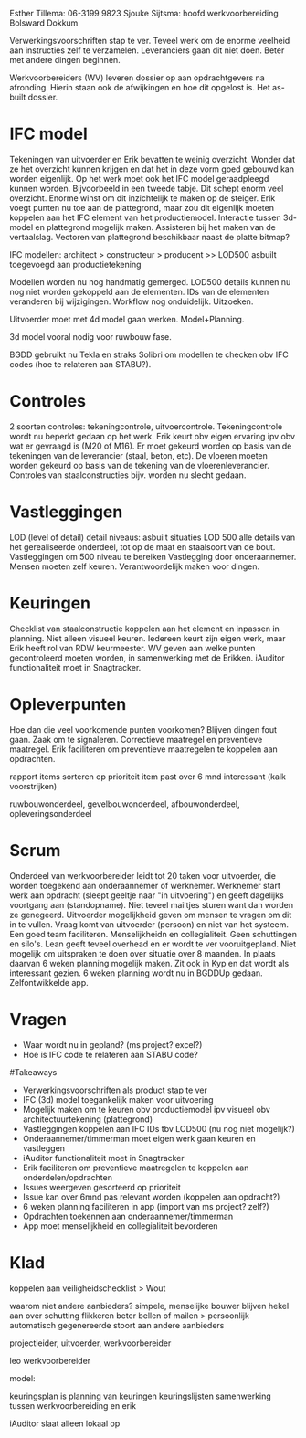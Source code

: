 Esther Tillema: 06-3199 9823
Sjouke Sijtsma: hoofd werkvoorbereiding Bolsward
Dokkum


Verwerkingsvoorschriften stap te ver. Teveel werk om de enorme veelheid aan instructies zelf te verzamelen. Leveranciers gaan dit niet doen. Beter met andere dingen beginnen.

Werkvoorbereiders (WV) leveren dossier op aan opdrachtgevers na afronding. Hierin staan ook de afwijkingen en hoe dit opgelost is. Het as-built dossier.


# IFC model
Tekeningen van uitvoerder en Erik bevatten te weinig overzicht. Wonder dat ze het overzicht kunnen krijgen en dat het in deze vorm goed gebouwd kan worden eigenlijk. Op het werk moet ook het IFC model geraadpleegd kunnen worden. Bijvoorbeeld in een tweede tabje. Dit schept enorm veel overzicht. Enorme winst om dit inzichtelijk te maken op de steiger. Erik voegt punten nu toe aan de plattegrond, maar zou dit eigenlijk moeten koppelen aan het IFC element van het productiemodel. Interactie tussen 3d-model en plattegrond mogelijk maken. Assisteren bij het maken van de vertaalslag. Vectoren van plattegrond beschikbaar naast de platte bitmap?

IFC modellen: architect > constructeur > producent >> LOD500 asbuilt toegevoegd aan productietekening

Modellen worden nu nog handmatig gemerged. LOD500 details kunnen nu nog niet worden gekoppeld aan de elementen. IDs van de elementen veranderen bij wijzigingen. Workflow nog onduidelijk. Uitzoeken.

Uitvoerder moet met 4d model gaan werken. Model+Planning. 

3d model vooral nodig voor ruwbouw fase.

BGDD gebruikt nu Tekla en straks Solibri om modellen te checken obv IFC codes (hoe te relateren aan STABU?).


# Controles
2 soorten controles: tekeningcontrole, uitvoercontrole. Tekeningcontrole wordt nu beperkt gedaan op het werk. Erik keurt obv eigen ervaring ipv obv wat er gevraagd is (M20 of M16). Er moet gekeurd worden op basis van de tekeningen van de leverancier (staal, beton, etc). De vloeren moeten worden gekeurd op basis van de tekening van de vloerenleverancier.
Controles van staalconstructies bijv. worden nu slecht gedaan.


# Vastleggingen
LOD (level of detail) detail niveaus: asbuilt situaties
LOD 500 alle details van het gerealiseerde onderdeel, tot op de maat en staalsoort van de bout.
Vastleggingen om 500 niveau te bereiken
Vastlegging door onderaannemer. Mensen moeten zelf keuren. Verantwoordelijk maken voor dingen. 


# Keuringen
Checklist van staalconstructie koppelen aan het element en inpassen in planning. Niet alleen visueel keuren.
Iedereen keurt zijn eigen werk, maar Erik heeft rol van RDW keurmeester.
WV geven aan welke punten gecontroleerd moeten worden, in samenwerking met de Erikken.
iAuditor functionaliteit moet in Snagtracker. 


# Opleverpunten
Hoe dan die veel voorkomende punten voorkomen? Blijven dingen fout gaan. Zaak om te signaleren. Correctieve maatregel en preventieve maatregel. Erik faciliteren om preventieve maatregelen te koppelen aan opdrachten.

rapport items sorteren op prioriteit
item past over 6 mnd interessant (kalk voorstrijken)

ruwbouwonderdeel, gevelbouwonderdeel, afbouwonderdeel, opleveringsonderdeel


# Scrum
Onderdeel van werkvoorbereider leidt tot 20 taken voor uitvoerder, die worden toegekend aan onderaannemer of werknemer. Werknemer start werk aan opdracht (sleept geeltje naar "in uitvoering") en geeft dagelijks voortgang aan (standopname). Niet teveel mailtjes sturen want dan worden ze genegeerd. Uitvoerder mogelijkheid geven om mensen te vragen om dit in te vullen. Vraag komt van uitvoerder (persoon) en niet van het systeem. Een goed team faciliteren. Menselijkheidn en collegialiteit. Geen schuttingen en silo's.
Lean geeft teveel overhead en er wordt te ver vooruitgepland. Niet mogelijk om uitspraken te doen over situatie over 8 maanden. In plaats daarvan 6 weken planning mogelijk maken. Zit ook in Kyp en dat wordt als interessant gezien. 6 weken planning wordt nu in BGDDUp gedaan. Zelfontwikkelde app.


# Vragen
- Waar wordt nu in gepland? (ms project? excel?)
- Hoe is IFC code te relateren aan STABU code?


#Takeaways
- Verwerkingsvoorschriften als product stap te ver
- IFC (3d) model toegankelijk maken voor uitvoering
- Mogelijk maken om te keuren obv productiemodel ipv visueel obv architectuurtekening (plattegrond)
- Vastleggingen koppelen aan IFC IDs tbv LOD500 (nu nog niet mogelijk?)
- Onderaannemer/timmerman moet eigen werk gaan keuren en vastleggen
- iAuditor functionaliteit moet in Snagtracker
- Erik faciliteren om preventieve maatregelen te koppelen aan onderdelen/opdrachten
- Issues weergeven gesorteerd op prioriteit
- Issue kan over 6mnd pas relevant worden (koppelen aan opdracht?)
- 6 weken planning faciliteren in app (import van ms project? zelf?)
- Opdrachten toekennen aan onderaannemer/timmerman
- App moet menselijkheid en collegialiteit bevorderen



# Klad

koppelen aan veiligheidschecklist > Wout


waarom niet andere aanbieders?
simpele, menselijke bouwer blijven
hekel aan over schutting flikkeren
beter bellen of mailen > persoonlijk
automatisch gegenereerde stoort aan andere aanbieders

projectleider, uitvoerder, werkvoorbereider

leo werkvoorbereider

model: 

keuringsplan is planning van keuringen 
keuringslijsten samenwerking tussen werkvoorbereiding en erik

iAuditor slaat alleen lokaal op



